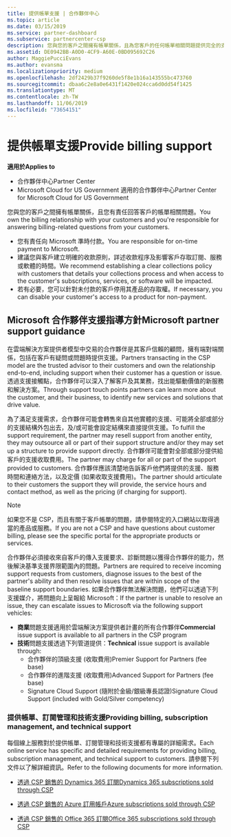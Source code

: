 ```yaml
---
title: 提供帳單支援 | 合作夥伴中心
ms.topic: article
ms.date: 03/15/2019
ms.service: partner-dashboard
ms.subservice: partnercenter-csp
description: 您與您的客戶之間擁有帳單關係，且為您客戶的任何帳單相關問題提供完全的支援。
ms.assetid: DE0942BB-A0D0-4CF9-A60E-0BD095692C26
author: MaggiePucciEvans
ms.author: evansma
ms.localizationpriority: medium
ms.openlocfilehash: 2df2429b37f9260de5f8e1b16a143555bc473760
ms.sourcegitcommit: dbaa6c2e8a0e6431f1420e024cca6d0dd54f1425
ms.translationtype: MT
ms.contentlocale: zh-TW
ms.lasthandoff: 11/06/2019
ms.locfileid: "73654151"
---
```

# <a name="provide-billing-support"></a><span data-ttu-id="81b92-103">提供帳單支援</span><span class="sxs-lookup"><span data-stu-id="81b92-103">Provide billing support</span></span>

<span data-ttu-id="81b92-104">**適用於**</span><span class="sxs-lookup"><span data-stu-id="81b92-104">**Applies to**</span></span>

-  <span data-ttu-id="81b92-105">合作夥伴中心</span><span class="sxs-lookup"><span data-stu-id="81b92-105">Partner Center</span></span>
-  <span data-ttu-id="81b92-106">Microsoft Cloud for US Government 適用的合作夥伴中心</span><span class="sxs-lookup"><span data-stu-id="81b92-106">Partner Center for Microsoft Cloud for US Government</span></span>


<span data-ttu-id="81b92-107">您與您的客戶之間擁有帳單關係，且您有責任回答客戶的帳單相關問題。</span><span class="sxs-lookup"><span data-stu-id="81b92-107">You own the billing relationship with your customers and you're responsible for answering billing-related questions from your customers.</span></span>

-   <span data-ttu-id="81b92-108">您有責任向 Microsoft 準時付款。</span><span class="sxs-lookup"><span data-stu-id="81b92-108">You are responsible for on-time payment to Microsoft.</span></span>
-   <span data-ttu-id="81b92-109">建議您與客戶建立明確的收款原則，詳述收款程序及影響客戶存取訂閱、服務或軟體的時間。</span><span class="sxs-lookup"><span data-stu-id="81b92-109">We recommend establishing a clear collections policy with customers that details your collections process and when access to the customer's subscriptions, services, or software will be impacted.</span></span>
-   <span data-ttu-id="81b92-110">若有必要，您可以針對未付款的客戶停用其產品的存取權。</span><span class="sxs-lookup"><span data-stu-id="81b92-110">If necessary, you can disable your customer's access to a product for non-payment.</span></span>

## <a name="microsoft-partner-support-guidance"></a><span data-ttu-id="81b92-111">Microsoft 合作夥伴支援指導方針</span><span class="sxs-lookup"><span data-stu-id="81b92-111">Microsoft partner support guidance</span></span>

<span data-ttu-id="81b92-112">在雲端解決方案提供者模型中交易的合作夥伴是其客戶信賴的顧問，擁有端對端關係，包括在客戶有疑問或問題時提供支援。</span><span class="sxs-lookup"><span data-stu-id="81b92-112">Partners transacting in the CSP model are the trusted advisor to their customers and own the relationship end-to-end, including support when their customer has a question or issue.</span></span> <span data-ttu-id="81b92-113">透過支援接觸點，合作夥伴可以深入了解客戶及其業務，找出能驅動價值的新服務和解決方案。</span><span class="sxs-lookup"><span data-stu-id="81b92-113">Through support touch points partners can learn more about the customer, and their business, to identify new services and solutions that drive value.</span></span>

<span data-ttu-id="81b92-114">為了滿足支援需求，合作夥伴可能會轉售來自其他實體的支援、可能將全部或部分的支援結構外包出去，及/或可能會設定結構來直接提供支援。</span><span class="sxs-lookup"><span data-stu-id="81b92-114">To fulfill the support requirement, the partner may resell support from another entity, they may outsource all or part of their support structure and/or they may set up a structure to provide support directly.</span></span>  <span data-ttu-id="81b92-115">合作夥伴可能會對全部或部分提供給客戶的支援收取費用。</span><span class="sxs-lookup"><span data-stu-id="81b92-115">The partner may charge for all or part of the support provided to customers.</span></span> <span data-ttu-id="81b92-116">合作夥伴應該清楚地告訴客戶他們將提供的支援、服務時間和連絡方法，以及定價 (如果收取支援費用)。</span><span class="sxs-lookup"><span data-stu-id="81b92-116">The partner should articulate to their customers the support they will provide, the service hours and contact method, as well as the pricing (if charging for support).</span></span> 

>[!Note]
><span data-ttu-id="81b92-117">如果您不是 CSP，而且有關于客戶帳單的問題，請參閱特定的入口網站以取得適當的產品或服務。</span><span class="sxs-lookup"><span data-stu-id="81b92-117">If you are not a CSP and have questions about customer billing, please see the specific portal for the appropriate products or services.</span></span>

<span data-ttu-id="81b92-118">合作夥伴必須接收來自客戶的傳入支援要求、診斷問題以獲得合作夥伴的能力，然後解決基準支援界限範圍內的問題。</span><span class="sxs-lookup"><span data-stu-id="81b92-118">Partners are required to receive incoming support requests from customers, diagnose issues to the best of the partner's ability and then resolve issues that are within scope of the baseline support boundaries.</span></span> <span data-ttu-id="81b92-119">如果合作夥伴無法解決問題，他們可以透過下列支援媒介，將問題向上呈報給 Microsoft：</span><span class="sxs-lookup"><span data-stu-id="81b92-119">If the partner is unable to resolve an issue, they can escalate issues to Microsoft via the following support vehicles:</span></span>

- <span data-ttu-id="81b92-120">**商業**問題支援適用於雲端解決方案提供者計畫的所有合作夥伴</span><span class="sxs-lookup"><span data-stu-id="81b92-120">**Commercial** issue support is available to all partners in the CSP program</span></span>
-   <span data-ttu-id="81b92-121">**技術**問題支援透過下列管道提供：</span><span class="sxs-lookup"><span data-stu-id="81b92-121">**Technical** issue support is available through:</span></span>
    -   <span data-ttu-id="81b92-122">合作夥伴的頂級支援 (收取費用)</span><span class="sxs-lookup"><span data-stu-id="81b92-122">Premier Support for Partners (fee base)</span></span>
    -   <span data-ttu-id="81b92-123">合作夥伴的進階支援 (收取費用)</span><span class="sxs-lookup"><span data-stu-id="81b92-123">Advanced Support for Partners (fee base)</span></span>
    -   <span data-ttu-id="81b92-124">Signature Cloud Support (隨附於金級/銀級專長認證)</span><span class="sxs-lookup"><span data-stu-id="81b92-124">Signature Cloud Support (included with Gold/Silver competency)</span></span>

### <a name="providing-billing-subscription-management-and-technical-support"></a><span data-ttu-id="81b92-125">提供帳單、訂閱管理和技術支援</span><span class="sxs-lookup"><span data-stu-id="81b92-125">Providing billing, subscription management, and technical support</span></span> 

<span data-ttu-id="81b92-126">每個線上服務對於提供帳單、訂閱管理和技術支援都有專屬的詳細需求。</span><span class="sxs-lookup"><span data-stu-id="81b92-126">Each online service has specific and detailed requirements for providing billing, subscription management, and technical support to customers.</span></span> <span data-ttu-id="81b92-127">請參閱下列文件以了解詳細資訊。</span><span class="sxs-lookup"><span data-stu-id="81b92-127">Refer to the following documents for more information.</span></span>

-   [<span data-ttu-id="81b92-128">透過 CSP 銷售的 Dynamics 365 訂閱</span><span class="sxs-lookup"><span data-stu-id="81b92-128">Dynamics 365 subscriptions sold through CSP</span></span>](https://www.microsoftpartnercommunity.com/t5/CSP/Microsoft-Partner-Support-Guidance/m-p/5262#M30)

-   [<span data-ttu-id="81b92-129">透過 CSP 銷售的 Azure 訂用帳戶</span><span class="sxs-lookup"><span data-stu-id="81b92-129">Azure subscriptions sold through CSP</span></span>](https://www.microsoftpartnercommunity.com/t5/CSP/Microsoft-Partner-Support-Guidance/m-p/5263#M31)

-   [<span data-ttu-id="81b92-130">透過 CSP 銷售的 Office 365 訂閱</span><span class="sxs-lookup"><span data-stu-id="81b92-130">Office 365 subscriptions sold through CSP</span></span>](https://www.microsoftpartnercommunity.com/t5/CSP/Microsoft-Partner-Support-Guidance/m-p/5264#M32)
 

